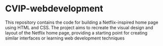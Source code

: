 # CVIP-webdevelopment
This repository contains the code for building a Netflix-inspired home page using HTML and CSS. The project aims to recreate the visual design and layout of the Netflix home page, providing a starting point for creating similar interfaces or learning web development techniques
